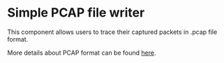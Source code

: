 # Simple PCAP file writer

This component allows users to trace their captured packets in .pcap file format.

More details about PCAP format can be found [here](https://wiki.wireshark.org/Development/LibpcapFileFormat).
